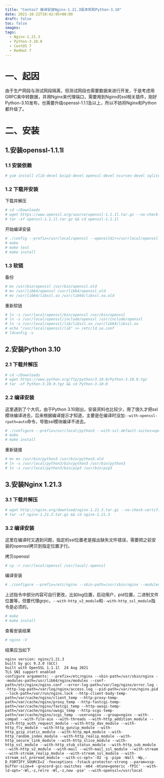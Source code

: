 ```yaml
---
title: "Centos7 编译安装Nginx-1.21.3版本呢和Python-3.10"
date: 2021-10-22T10:42:05+08:00
draft: false
toc: false
images:
tags: 
  - Nginx-1.21.3
  - Python-3.10.0
  - CentOS 7
  - RedHat 7
---
```




# 一、起因

由于生产网段与测试网段隔离，但测试网段也需要数据来进行开发，于是考虑用GRPC来中转数据，并用Nginx来代理端口，需要用到Nginx的ssl相关插件，刚好Python-3.10发布，也需要升级openssl-1.1.1及以上，所以不妨将Nginx和Python都升级了。



# 二、安装

## 1.安装openssl-1.1.1l

### 1.1 安装依赖

```bash
# yum install zlib-devel bzip2-devel openssl-devel ncurses-devel sqlite-devel readline-devel tk-devel
```

### 1.2 下载并安装

下载并解压

```bash
# cd ~/Downloads
# wget https://www.openssl.org/source/openssl-1.1.1l.tar.gz --no-check-certificate
# tar -xf openssl-1.1.1l.tar.gz && cd openssl-1.1.1l
```

开始编译安装

```bash
# ./config --prefix=/usr/local/openssl --openssldir=/usr/local/openssl shared zlib
# make
# make test
# make install
```

### 1.3 软链

备份

```bash
# mv /usr/bin/openssl /usr/bin/openssl.old
# mv /usr/lib64/openssl /usr/lib64/openssl.old
# mv /usr/lib64/libssl.so /usr/lib64/libssl.so.old
```

重新软链

```bash
# ln -s /usr/local/openssl/bin/openssl /usr/bin/openssl
# ln -s /usr/local/openssl/include/openssl /usr/include/openssl
# ln -s /usr/local/openssl/lib/libssl.so /usr/lib64/libssl.so
# echo "/usr/local/openssl/lib" >> /etc/ld.so.conf
# ldconfig -v 
```



## 2.安装Python 3.10

### 2.1 下载并解压

```bash
# cd ~/Downloads
# wget https://www.python.org/ftp/python/3.10.0/Python-3.10.0.tgz
# tar -xf Python-3.10.0.tgz && cd Python-3.10.0
```

### 2.2 编译安装

这里遇到了个大坑，由于Python 3.10刚出，安装资料也比较少，用了很久才把ssl模块编译进去，后来根据编译提示才知道，主要是在编译时没加`--with-openssl-rpath=auto`命令，导致ssl模块编译不进去。

```bash
# ./configure --prefix=/usr/local/python3 --with-ssl-default-suites=openssl  --with-openssl=/usr/local/openssl --with-openssl-rpath=auto
# make
# make install
```

重新链接

```bash
# mv mv /usr/bin/python3 /usr/bin/python3.old
# ln -s /usr/local/python3/bin/python3 /usr/bin/python3 
# ln -s /usr/local/python3/bin/pip3 /usr/bin/pip3 
```



## 3.安装Nginx 1.21.3

### 3.1 下载并解压

```bash
# wget http://nginx.org/download/nginx-1.21.3.tar.gz --no-check-certificate
# tar -xf nginx-1.21.3.tar.gz && cd nginx-1.21.3
```

### 3.2 编译安装

这里在编译时又遇到问题，指定的ssl位置老是报出缺失文件错误，需要把之前安装的openssl拷贝到指定位置才行。

拷贝openssl

```bash
# cp -r /usr/local/openssl /usr/local/.openssl
```

编译安装

```bash
# ./configure --prefix=/etc/nginx --sbin-path=/usr/sbin/nginx --modules-path=/usr/lib64/nginx/modules --conf-path=/etc/nginx/nginx.conf --error-log-path=/var/log/nginx/error.log --http-log-path=/var/log/nginx/access.log --pid-path=/var/run/nginx.pid --lock-path=/var/run/nginx.lock --http-client-body-temp-path=/var/cache/nginx/client_temp --http-proxy-temp-path=/var/cache/nginx/proxy_temp --http-fastcgi-temp-path=/var/cache/nginx/fastcgi_temp --http-uwsgi-temp-path=/var/cache/nginx/uwsgi_temp --http-scgi-temp-path=/var/cache/nginx/scgi_temp --user=nginx --group=nginx --with-compat --with-file-aio --with-threads --with-http_addition_module --with-http_auth_request_module --with-http_dav_module --with-http_flv_module --with-http_gunzip_module --with-http_gzip_static_module --with-http_mp4_module --with-http_random_index_module --with-http_realip_module --with-http_secure_link_module --with-http_slice_module --with-http_ssl_module --with-http_stub_status_module --with-http_sub_module --with-http_v2_module --with-mail --with-mail_ssl_module --with-stream --with-stream_realip_module --with-stream_ssl_module --with-stream_ssl_preread_module --with-cc-opt='-O2 -g -pipe -Wall -Wp,-D_FORTIFY_SOURCE=2 -fexceptions -fstack-protector-strong --param=ssp-buffer-size=4 -grecord-gcc-switches -m64 -mtune=generic -fPIC' --with-ld-opt='-Wl,-z,relro -Wl,-z,now -pie' --with-openssl=/usr/local
```

上述指令中部分内容可自行更改，比如log位置，启动用户，pid位置，二进制文件位置等，但要代理grpc，`--with-http_v2_module`和`--with-http_ssl_module`指令是必须的。

```bash
# make
# make install
```

查看安装结果

```bash
# nginx -V
```

结果应当如下

```
nginx version: nginx/1.21.3
built by gcc 9.3.0 (GCC) 
built with OpenSSL 1.1.1l  24 Aug 2021
TLS SNI support enabled
configure arguments: --prefix=/etc/nginx --sbin-path=/usr/sbin/nginx --modules-path=/usr/lib64/nginx/modules --conf-path=/etc/nginx/nginx.conf --error-log-path=/var/log/nginx/error.log --http-log-path=/var/log/nginx/access.log --pid-path=/var/run/nginx.pid --lock-path=/var/run/nginx.lock --http-client-body-temp-path=/var/cache/nginx/client_temp --http-proxy-temp-path=/var/cache/nginx/proxy_temp --http-fastcgi-temp-path=/var/cache/nginx/fastcgi_temp --http-uwsgi-temp-path=/var/cache/nginx/uwsgi_temp --http-scgi-temp-path=/var/cache/nginx/scgi_temp --user=nginx --group=nginx --with-compat --with-file-aio --with-threads --with-http_addition_module --with-http_auth_request_module --with-http_dav_module --with-http_flv_module --with-http_gunzip_module --with-http_gzip_static_module --with-http_mp4_module --with-http_random_index_module --with-http_realip_module --with-http_secure_link_module --with-http_slice_module --with-http_ssl_module --with-http_stub_status_module --with-http_sub_module --with-http_v2_module --with-mail --with-mail_ssl_module --with-stream --with-stream_realip_module --with-stream_ssl_module --with-stream_ssl_preread_module --with-cc-opt='-O2 -g -pipe -Wall -Wp,-D_FORTIFY_SOURCE=2 -fexceptions -fstack-protector-strong --param=ssp-buffer-size=4 -grecord-gcc-switches -m64 -mtune=generic -fPIC' --with-ld-opt='-Wl,-z,relro -Wl,-z,now -pie' --with-openssl=/usr/local
```



